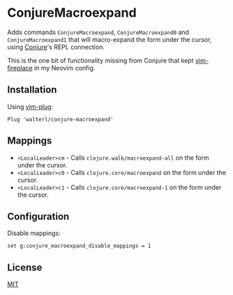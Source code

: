 # ConjureMacroexpand

Adds commands `ConjureMacroexpand`, `ConjureMacroexpand0` and
`ConjureMacroexpand1` that will macro-expand the form under the cursor, using
[Conjure](https://github.com/Olical/conjure)'s REPL connection.

This is the one bit of functionality missing from Conjure that kept
[vim-fireplace](https://github.com/tpope/vim-fireplace/) in my Neovim config.

## Installation

Using [vim-plug](https://github.com/junegunn/vim-plug):

```viml
Plug 'walterl/conjure-macroexpand'
```

## Mappings

* `<LocalLeader>cm` - Calls `clojure.walk/macroexpand-all` on the form under the cursor.
* `<LocalLeader>c0` - Calls `clojure.core/macroexpand` on the form under the cursor.
* `<LocalLeader>c1` - Calls `clojure.core/macroexpand-1` on the form under the cursor.

## Configuration

Disable mappings:

```viml
set g:conjure_macroexpand_disable_mappings = 1
```

## License

[MIT](./LICENSE.md)
